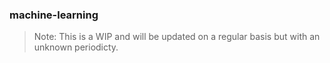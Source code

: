 ### machine-learning

> Note: This is a WIP and will be updated on a regular basis but with an unknown periodicty. 

